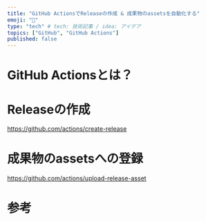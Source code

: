 ```yaml
---
title: "GitHub ActionsでReleaseの作成 & 成果物のassetsを自動化する"
emoji: "📝"
type: "tech" # tech: 技術記事 / idea: アイデア
topics: ["GitHub", "GitHub Actions"]
published: false
---
```


# GitHub Actionsとは？

# Releaseの作成

https://github.com/actions/create-release

# 成果物のassetsへの登録

https://github.com/actions/upload-release-asset

# 参考